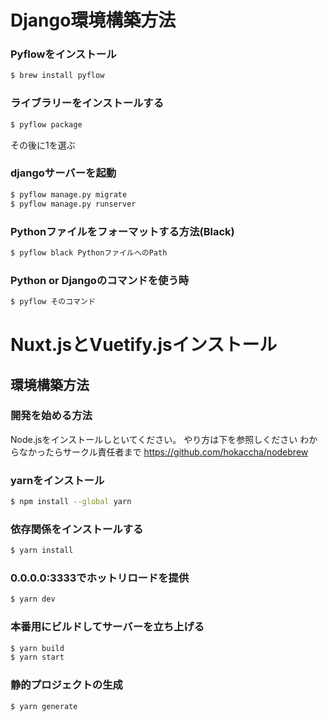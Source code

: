 # Django環境構築方法

### Pyflowをインストール
```bash
$ brew install pyflow
```

### ライブラリーをインストールする
```bash
$ pyflow package
```
その後に1を選ぶ


### djangoサーバーを起動
```bash
$ pyflow manage.py migrate
$ pyflow manage.py runserver
```

### Pythonファイルをフォーマットする方法(Black)
```bash
$ pyflow black PythonファイルへのPath
```

### Python or Djangoのコマンドを使う時
```bash
$ pyflow そのコマンド
```

# Nuxt.jsとVuetify.jsインストール
## 環境構築方法

### 開発を始める方法
Node.jsをインストールしといてください。
やり方は下を参照しください
わからなかったらサークル責任者まで
https://github.com/hokaccha/nodebrew

### yarnをインストール
```bash
$ npm install --global yarn
```

### 依存関係をインストールする
```bash
$ yarn install
```

### 0.0.0.0:3333でホットリロードを提供
```bash
$ yarn dev
```

### 本番用にビルドしてサーバーを立ち上げる
```bash
$ yarn build
$ yarn start
```

### 静的プロジェクトの生成
```bash
$ yarn generate
```
